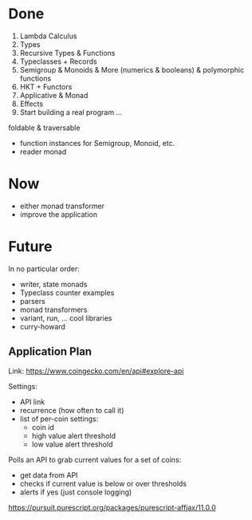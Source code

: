# Done

1. Lambda Calculus
2. Types
3. Recursive Types & Functions
4. Typeclasses + Records
5. Semigroup & Monoids & More (numerics & booleans) & polymorphic functions
6. HKT + Functors
7. Applicative & Monad
8. Effects
9. Start building a real program
...

foldable & traversable

- function instances for Semigroup, Monoid, etc.
- reader monad

# Now

- either monad transformer
- improve the application



# Future

In no particular order:
- writer, state monads
- Typeclass counter examples
- parsers
- monad transformers
- variant, run, ... cool libraries
- curry-howard


## Application Plan

Link: https://www.coingecko.com/en/api#explore-api

Settings:
- API link
- recurrence (how often to call it)
- list of per-coin settings:
    - coin id
    - high value alert threshold
    - low value alert threshold

Polls an API to grab current values for a set of coins:
- get data from API
- checks if current value is below or over thresholds
- alerts if yes (just console logging)

https://pursuit.purescript.org/packages/purescript-affjax/11.0.0